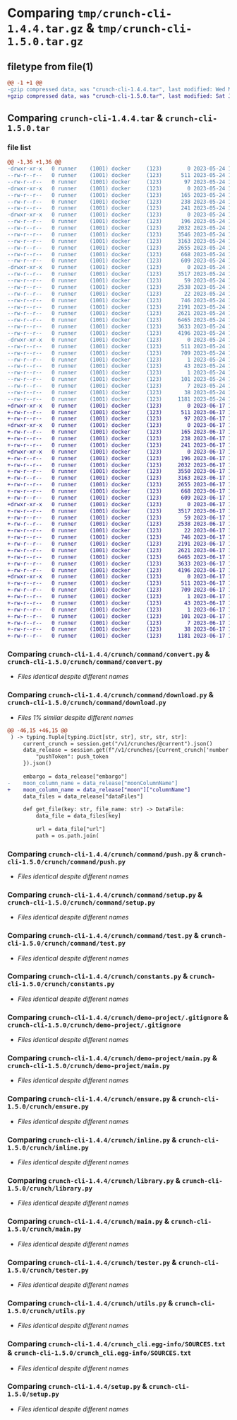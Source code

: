 # Comparing `tmp/crunch-cli-1.4.4.tar.gz` & `tmp/crunch-cli-1.5.0.tar.gz`

## filetype from file(1)

```diff
@@ -1 +1 @@
-gzip compressed data, was "crunch-cli-1.4.4.tar", last modified: Wed May 24 15:16:45 2023, max compression
+gzip compressed data, was "crunch-cli-1.5.0.tar", last modified: Sat Jun 17 13:17:52 2023, max compression
```

## Comparing `crunch-cli-1.4.4.tar` & `crunch-cli-1.5.0.tar`

### file list

```diff
@@ -1,36 +1,36 @@
-drwxr-xr-x   0 runner    (1001) docker     (123)        0 2023-05-24 15:16:45.948294 crunch-cli-1.4.4/
--rw-r--r--   0 runner    (1001) docker     (123)      511 2023-05-24 15:16:45.948294 crunch-cli-1.4.4/PKG-INFO
--rw-r--r--   0 runner    (1001) docker     (123)       97 2023-05-24 15:16:40.000000 crunch-cli-1.4.4/README.md
-drwxr-xr-x   0 runner    (1001) docker     (123)        0 2023-05-24 15:16:45.940294 crunch-cli-1.4.4/crunch/
--rw-r--r--   0 runner    (1001) docker     (123)      165 2023-05-24 15:16:40.000000 crunch-cli-1.4.4/crunch/__init__.py
--rw-r--r--   0 runner    (1001) docker     (123)      238 2023-05-24 15:16:40.000000 crunch-cli-1.4.4/crunch/__version__.py
--rw-r--r--   0 runner    (1001) docker     (123)      241 2023-05-24 15:16:40.000000 crunch-cli-1.4.4/crunch/api.py
-drwxr-xr-x   0 runner    (1001) docker     (123)        0 2023-05-24 15:16:45.944294 crunch-cli-1.4.4/crunch/command/
--rw-r--r--   0 runner    (1001) docker     (123)      196 2023-05-24 15:16:40.000000 crunch-cli-1.4.4/crunch/command/__init__.py
--rw-r--r--   0 runner    (1001) docker     (123)     2032 2023-05-24 15:16:40.000000 crunch-cli-1.4.4/crunch/command/convert.py
--rw-r--r--   0 runner    (1001) docker     (123)     3546 2023-05-24 15:16:40.000000 crunch-cli-1.4.4/crunch/command/download.py
--rw-r--r--   0 runner    (1001) docker     (123)     3163 2023-05-24 15:16:40.000000 crunch-cli-1.4.4/crunch/command/push.py
--rw-r--r--   0 runner    (1001) docker     (123)     2655 2023-05-24 15:16:40.000000 crunch-cli-1.4.4/crunch/command/setup.py
--rw-r--r--   0 runner    (1001) docker     (123)      668 2023-05-24 15:16:40.000000 crunch-cli-1.4.4/crunch/command/test.py
--rw-r--r--   0 runner    (1001) docker     (123)      609 2023-05-24 15:16:40.000000 crunch-cli-1.4.4/crunch/constants.py
-drwxr-xr-x   0 runner    (1001) docker     (123)        0 2023-05-24 15:16:45.944294 crunch-cli-1.4.4/crunch/demo-project/
--rw-r--r--   0 runner    (1001) docker     (123)     3517 2023-05-24 15:16:40.000000 crunch-cli-1.4.4/crunch/demo-project/.gitignore
--rw-r--r--   0 runner    (1001) docker     (123)       59 2023-05-24 15:16:40.000000 crunch-cli-1.4.4/crunch/demo-project/files.json
--rw-r--r--   0 runner    (1001) docker     (123)     2538 2023-05-24 15:16:40.000000 crunch-cli-1.4.4/crunch/demo-project/main.py
--rw-r--r--   0 runner    (1001) docker     (123)       22 2023-05-24 15:16:40.000000 crunch-cli-1.4.4/crunch/demo-project/requirements.txt
--rw-r--r--   0 runner    (1001) docker     (123)      746 2023-05-24 15:16:40.000000 crunch-cli-1.4.4/crunch/ensure.py
--rw-r--r--   0 runner    (1001) docker     (123)     2191 2023-05-24 15:16:40.000000 crunch-cli-1.4.4/crunch/inline.py
--rw-r--r--   0 runner    (1001) docker     (123)     2621 2023-05-24 15:16:40.000000 crunch-cli-1.4.4/crunch/library.py
--rw-r--r--   0 runner    (1001) docker     (123)     6465 2023-05-24 15:16:40.000000 crunch-cli-1.4.4/crunch/main.py
--rw-r--r--   0 runner    (1001) docker     (123)     3633 2023-05-24 15:16:40.000000 crunch-cli-1.4.4/crunch/tester.py
--rw-r--r--   0 runner    (1001) docker     (123)     4196 2023-05-24 15:16:40.000000 crunch-cli-1.4.4/crunch/utils.py
-drwxr-xr-x   0 runner    (1001) docker     (123)        0 2023-05-24 15:16:45.948294 crunch-cli-1.4.4/crunch_cli.egg-info/
--rw-r--r--   0 runner    (1001) docker     (123)      511 2023-05-24 15:16:45.000000 crunch-cli-1.4.4/crunch_cli.egg-info/PKG-INFO
--rw-r--r--   0 runner    (1001) docker     (123)      709 2023-05-24 15:16:45.000000 crunch-cli-1.4.4/crunch_cli.egg-info/SOURCES.txt
--rw-r--r--   0 runner    (1001) docker     (123)        1 2023-05-24 15:16:45.000000 crunch-cli-1.4.4/crunch_cli.egg-info/dependency_links.txt
--rw-r--r--   0 runner    (1001) docker     (123)       43 2023-05-24 15:16:45.000000 crunch-cli-1.4.4/crunch_cli.egg-info/entry_points.txt
--rw-r--r--   0 runner    (1001) docker     (123)        1 2023-05-24 15:16:45.000000 crunch-cli-1.4.4/crunch_cli.egg-info/not-zip-safe
--rw-r--r--   0 runner    (1001) docker     (123)      101 2023-05-24 15:16:45.000000 crunch-cli-1.4.4/crunch_cli.egg-info/requires.txt
--rw-r--r--   0 runner    (1001) docker     (123)        7 2023-05-24 15:16:45.000000 crunch-cli-1.4.4/crunch_cli.egg-info/top_level.txt
--rw-r--r--   0 runner    (1001) docker     (123)       38 2023-05-24 15:16:45.948294 crunch-cli-1.4.4/setup.cfg
--rw-r--r--   0 runner    (1001) docker     (123)     1181 2023-05-24 15:16:40.000000 crunch-cli-1.4.4/setup.py
+drwxr-xr-x   0 runner    (1001) docker     (123)        0 2023-06-17 13:17:52.053924 crunch-cli-1.5.0/
+-rw-r--r--   0 runner    (1001) docker     (123)      511 2023-06-17 13:17:52.053924 crunch-cli-1.5.0/PKG-INFO
+-rw-r--r--   0 runner    (1001) docker     (123)       97 2023-06-17 13:17:43.000000 crunch-cli-1.5.0/README.md
+drwxr-xr-x   0 runner    (1001) docker     (123)        0 2023-06-17 13:17:52.053924 crunch-cli-1.5.0/crunch/
+-rw-r--r--   0 runner    (1001) docker     (123)      165 2023-06-17 13:17:43.000000 crunch-cli-1.5.0/crunch/__init__.py
+-rw-r--r--   0 runner    (1001) docker     (123)      238 2023-06-17 13:17:43.000000 crunch-cli-1.5.0/crunch/__version__.py
+-rw-r--r--   0 runner    (1001) docker     (123)      241 2023-06-17 13:17:43.000000 crunch-cli-1.5.0/crunch/api.py
+drwxr-xr-x   0 runner    (1001) docker     (123)        0 2023-06-17 13:17:52.053924 crunch-cli-1.5.0/crunch/command/
+-rw-r--r--   0 runner    (1001) docker     (123)      196 2023-06-17 13:17:43.000000 crunch-cli-1.5.0/crunch/command/__init__.py
+-rw-r--r--   0 runner    (1001) docker     (123)     2032 2023-06-17 13:17:43.000000 crunch-cli-1.5.0/crunch/command/convert.py
+-rw-r--r--   0 runner    (1001) docker     (123)     3550 2023-06-17 13:17:43.000000 crunch-cli-1.5.0/crunch/command/download.py
+-rw-r--r--   0 runner    (1001) docker     (123)     3163 2023-06-17 13:17:43.000000 crunch-cli-1.5.0/crunch/command/push.py
+-rw-r--r--   0 runner    (1001) docker     (123)     2655 2023-06-17 13:17:43.000000 crunch-cli-1.5.0/crunch/command/setup.py
+-rw-r--r--   0 runner    (1001) docker     (123)      668 2023-06-17 13:17:43.000000 crunch-cli-1.5.0/crunch/command/test.py
+-rw-r--r--   0 runner    (1001) docker     (123)      609 2023-06-17 13:17:43.000000 crunch-cli-1.5.0/crunch/constants.py
+drwxr-xr-x   0 runner    (1001) docker     (123)        0 2023-06-17 13:17:52.053924 crunch-cli-1.5.0/crunch/demo-project/
+-rw-r--r--   0 runner    (1001) docker     (123)     3517 2023-06-17 13:17:43.000000 crunch-cli-1.5.0/crunch/demo-project/.gitignore
+-rw-r--r--   0 runner    (1001) docker     (123)       59 2023-06-17 13:17:43.000000 crunch-cli-1.5.0/crunch/demo-project/files.json
+-rw-r--r--   0 runner    (1001) docker     (123)     2538 2023-06-17 13:17:43.000000 crunch-cli-1.5.0/crunch/demo-project/main.py
+-rw-r--r--   0 runner    (1001) docker     (123)       22 2023-06-17 13:17:43.000000 crunch-cli-1.5.0/crunch/demo-project/requirements.txt
+-rw-r--r--   0 runner    (1001) docker     (123)      746 2023-06-17 13:17:43.000000 crunch-cli-1.5.0/crunch/ensure.py
+-rw-r--r--   0 runner    (1001) docker     (123)     2191 2023-06-17 13:17:43.000000 crunch-cli-1.5.0/crunch/inline.py
+-rw-r--r--   0 runner    (1001) docker     (123)     2621 2023-06-17 13:17:43.000000 crunch-cli-1.5.0/crunch/library.py
+-rw-r--r--   0 runner    (1001) docker     (123)     6465 2023-06-17 13:17:43.000000 crunch-cli-1.5.0/crunch/main.py
+-rw-r--r--   0 runner    (1001) docker     (123)     3633 2023-06-17 13:17:43.000000 crunch-cli-1.5.0/crunch/tester.py
+-rw-r--r--   0 runner    (1001) docker     (123)     4196 2023-06-17 13:17:43.000000 crunch-cli-1.5.0/crunch/utils.py
+drwxr-xr-x   0 runner    (1001) docker     (123)        0 2023-06-17 13:17:52.053924 crunch-cli-1.5.0/crunch_cli.egg-info/
+-rw-r--r--   0 runner    (1001) docker     (123)      511 2023-06-17 13:17:52.000000 crunch-cli-1.5.0/crunch_cli.egg-info/PKG-INFO
+-rw-r--r--   0 runner    (1001) docker     (123)      709 2023-06-17 13:17:52.000000 crunch-cli-1.5.0/crunch_cli.egg-info/SOURCES.txt
+-rw-r--r--   0 runner    (1001) docker     (123)        1 2023-06-17 13:17:52.000000 crunch-cli-1.5.0/crunch_cli.egg-info/dependency_links.txt
+-rw-r--r--   0 runner    (1001) docker     (123)       43 2023-06-17 13:17:52.000000 crunch-cli-1.5.0/crunch_cli.egg-info/entry_points.txt
+-rw-r--r--   0 runner    (1001) docker     (123)        1 2023-06-17 13:17:52.000000 crunch-cli-1.5.0/crunch_cli.egg-info/not-zip-safe
+-rw-r--r--   0 runner    (1001) docker     (123)      101 2023-06-17 13:17:52.000000 crunch-cli-1.5.0/crunch_cli.egg-info/requires.txt
+-rw-r--r--   0 runner    (1001) docker     (123)        7 2023-06-17 13:17:52.000000 crunch-cli-1.5.0/crunch_cli.egg-info/top_level.txt
+-rw-r--r--   0 runner    (1001) docker     (123)       38 2023-06-17 13:17:52.053924 crunch-cli-1.5.0/setup.cfg
+-rw-r--r--   0 runner    (1001) docker     (123)     1181 2023-06-17 13:17:43.000000 crunch-cli-1.5.0/setup.py
```

### Comparing `crunch-cli-1.4.4/crunch/command/convert.py` & `crunch-cli-1.5.0/crunch/command/convert.py`

 * *Files identical despite different names*

### Comparing `crunch-cli-1.4.4/crunch/command/download.py` & `crunch-cli-1.5.0/crunch/command/download.py`

 * *Files 1% similar despite different names*

```diff
@@ -46,15 +46,15 @@
 ) -> typing.Tuple[typing.Dict[str, str], str, str, str]:
     current_crunch = session.get("/v1/crunches/@current").json()
     data_release = session.get(f"/v1/crunches/{current_crunch['number']}/data-release", params={
         "pushToken": push_token
     }).json()
 
     embargo = data_release["embargo"]
-    moon_column_name = data_release["moonColumnName"]
+    moon_column_name = data_release["moon"]["columnName"]
     data_files = data_release["dataFiles"]
 
     def get_file(key: str, file_name: str) -> DataFile:
         data_file = data_files[key]
 
         url = data_file["url"]
         path = os.path.join(
```

### Comparing `crunch-cli-1.4.4/crunch/command/push.py` & `crunch-cli-1.5.0/crunch/command/push.py`

 * *Files identical despite different names*

### Comparing `crunch-cli-1.4.4/crunch/command/setup.py` & `crunch-cli-1.5.0/crunch/command/setup.py`

 * *Files identical despite different names*

### Comparing `crunch-cli-1.4.4/crunch/command/test.py` & `crunch-cli-1.5.0/crunch/command/test.py`

 * *Files identical despite different names*

### Comparing `crunch-cli-1.4.4/crunch/constants.py` & `crunch-cli-1.5.0/crunch/constants.py`

 * *Files identical despite different names*

### Comparing `crunch-cli-1.4.4/crunch/demo-project/.gitignore` & `crunch-cli-1.5.0/crunch/demo-project/.gitignore`

 * *Files identical despite different names*

### Comparing `crunch-cli-1.4.4/crunch/demo-project/main.py` & `crunch-cli-1.5.0/crunch/demo-project/main.py`

 * *Files identical despite different names*

### Comparing `crunch-cli-1.4.4/crunch/ensure.py` & `crunch-cli-1.5.0/crunch/ensure.py`

 * *Files identical despite different names*

### Comparing `crunch-cli-1.4.4/crunch/inline.py` & `crunch-cli-1.5.0/crunch/inline.py`

 * *Files identical despite different names*

### Comparing `crunch-cli-1.4.4/crunch/library.py` & `crunch-cli-1.5.0/crunch/library.py`

 * *Files identical despite different names*

### Comparing `crunch-cli-1.4.4/crunch/main.py` & `crunch-cli-1.5.0/crunch/main.py`

 * *Files identical despite different names*

### Comparing `crunch-cli-1.4.4/crunch/tester.py` & `crunch-cli-1.5.0/crunch/tester.py`

 * *Files identical despite different names*

### Comparing `crunch-cli-1.4.4/crunch/utils.py` & `crunch-cli-1.5.0/crunch/utils.py`

 * *Files identical despite different names*

### Comparing `crunch-cli-1.4.4/crunch_cli.egg-info/SOURCES.txt` & `crunch-cli-1.5.0/crunch_cli.egg-info/SOURCES.txt`

 * *Files identical despite different names*

### Comparing `crunch-cli-1.4.4/setup.py` & `crunch-cli-1.5.0/setup.py`

 * *Files identical despite different names*

